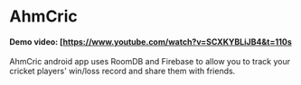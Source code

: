 # AhmCric
#### Demo video: [https://www.youtube.com/watch?v=SCXKYBLiJB4&t=110s

AhmCric android app uses RoomDB and Firebase to allow you to track your cricket players' win/loss record and share them with friends. 
